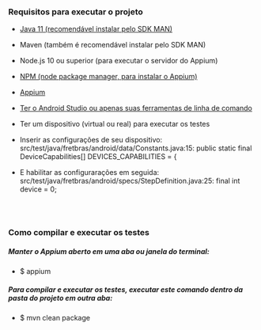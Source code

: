 <h3>Requisitos para executar o projeto</h3>
<ul>
    <li style="padding-bottom: 15px;">
        <a href="https://sdkman.io/">Java 11 (recomendável instalar pelo SDK MAN)</a>
    </li>
    <li style="padding-bottom: 15px;"> Maven (também é recomendável instalar pelo SDK MAN) </li>
    <li style="padding-bottom: 15px;"> Node.js 10 ou superior (para executar o servidor do Appium) </li>
    <li style="padding-bottom: 15px;">
        <a href="https://www.npmjs.com/get-npm">NPM (node package manager, para instalar o Appium)</a>
    </li>
    <li style="padding-bottom: 15px;">
        <a href="https://www.npmjs.com/package/appium">Appium </a>
    </li>
    <li style="padding-bottom: 15px;">
        <a href="https://developer.android.com/studio/command-line">Ter o Android Studio ou apenas suas ferramentas de
            linha de comando</a>
    </li>
    <li style="padding-bottom: 15px;">
        Ter um dispositivo (virtual ou real) para executar os testes
    </li>
    <li style="padding-bottom: 15px;">Inserir as configurações de seu dispositivo:
        <div>
            src/test/java/fretbras/android/data/Constants.java:15: public static final DeviceCapabilities[]
            DEVICES_CAPABILITIES = {
        </div>
    </li>
    <li style="padding-bottom: 15px;">E habilitar as configurarações em seguida:
        <div>
            src/test/java/fretbras/android/specs/StepDefinition.java:25: final int device = 0;
        </div>
    </li>
</ul>

<br>

<h3>Como compilar e executar os testes</h3>

<h5>Manter o Appium aberto em uma aba ou janela do terminal:</h5>
<ul>
    <li> $ appium </li>
</ul>

<h5>Para compilar e executar os testes, executar este comando dentro da pasta do projeto em outra aba:</h5>
<ul>
    <li> $ mvn clean package </li>
</ul>